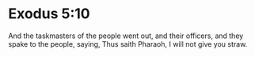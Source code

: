 # Exodus 5:10

And the taskmasters of the people went out, and their officers, and they spake to the people, saying, Thus saith Pharaoh, I will not give you straw.